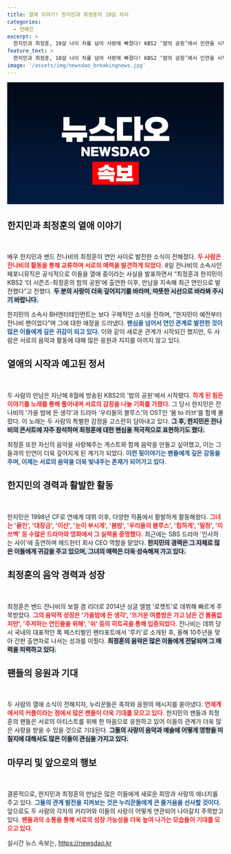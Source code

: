 ```yaml
---
title: 열애 이야기! 한지민과 최정훈의 10살 차이
categories:
  - 연예인
excerpt: >
  한지민과 최정훈, 10살 나이 차를 넘어 사랑에 빠졌다! KBS2 ‘밤의 공원’에서 인연을 시작해 최근 열애를 인정한 두 사람의 달달한 이야기, 팬들의 축하가 이어지고 있다.
feature_text: >
  한지민과 최정훈, 10살 나이 차를 넘어 사랑에 빠졌다! KBS2 ‘밤의 공원’에서 인연을 시작해 최근 열애를 인정한 두 사람의 달달한 이야기, 팬들의 축하가 이어지고 있다.
image: '/assets/img/newsdao_breakingnews.jpg'
---
```


<p><img src="/assets/img/newsdao_breakingnews.jpg" alt="koreaapp 속보" /></p>

<h2 data-ke-size="size26">한지민과 최정훈의 열애 이야기</h2>

<p data-ke-size="size16">&nbsp;</p>

<p>배우 한지민과 밴드 잔나비의 최정훈이 연인 사이로 발전한 소식이 전해졌다. <b><span style="color: #ee2323;">두 사람은 잔나비의 활동을 통해 교류하며 서로의 매력을 발견하게 되었다.</span></b> 8일 잔나비의 소속사인 페포니뮤직은 공식적으로 이들을 열애 중이라는 사실을 발표하면서 “최정훈과 한지민이 KBS2 ‘더 시즌즈-최정훈의 밤의 공원’에 출연한 이후, 만남을 지속해 최근 연인으로 발전했다”고 전했다. <b><span style="background-color: #21538527;">두 분의 사랑이 더욱 깊어지기를 바라며, 따뜻한 시선으로 바라봐 주시기 바랍니다.</span></b></p>

<p>한지민의 소속사 BH엔터테인먼트는 보다 구체적인 소식을 전하며, “한지민이 예전부터 잔나비 팬이었다”며 그에 대한 애정을 드러냈다. <b><span style="color: #1a5490;">팬심을 넘어서 연인 관계로 발전한 것이 많은 이들에게 깊은 귀감이 되고 있다.</span></b> 이와 같이 새로운 관계가 시작되긴 했지만, 두 사람은 서로의 음악과 활동에 대해 많은 응원과 지지를 아끼지 않고 있다.</p>

<h2 data-ke-size="size26">열애의 시작과 예고된 정서</h2>

<p data-ke-size="size16">&nbsp;</p>

<p>두 사람의 만남은 지난해 8월에 방송된 KBS2의 '밤의 공원'에서 시작됐다. <b><span style="color: #ee2323;">하게 된 힘든 이야기를 노래를 통해 풀어내며 서로의 감정을 나눌 기회를 가졌다.</span></b> 그 당시 한지민은 잔나비의 '가을 밤에 든 생각'과 드라마 '우리들의 블루스'의 OST인 ‘봄 to 러브’를 함께 불렀다. 이 노래는 두 사람의 특별한 감정을 고스란히 담아내고 있다. <b><span style="background-color: #21538527;">그 후, 한지민은 잔나비의 콘서트에 자주 참석하며 최정훈에 대한 팬심을 적극적으로 표현하기도 했다.</span></b></p>

<p>최정훈 또한 자신의 음악을 사랑해주는 게스트와 함께 음악을 만들고 싶어했고, 이는 그들과의 인연이 더욱 깊어지게 된 계기가 되었다. <b><span style="color: #1a5490;">이런 뒷이야기는 팬들에게 깊은 감동을 주며, 이제는 서로의 음악을 더욱 빛내주는 존재가 되어가고 있다.</span></b></p>

<h2 data-ke-size="size26">한지민의 경력과 활발한 활동</h2>

<p data-ke-size="size16">&nbsp;</p>

<p>한지민은 1998년 CF로 연예계 데뷔 이후, 다양한 작품에서 활발하게 활동해왔다. <b><span style="color: #ee2323;">그녀는 '올인', '대장금', '이산', '눈이 부시게', '봄밤', '우리들의 블루스', '힙하게', '밀정', '미쓰백' 등 수많은 드라마와 영화에서 그 실력을 증명했다.</span></b> 최근에는 SBS 드라마 '인사하는 사이'에 출연하며 헤드헌터 회사 CEO 역할을 맡았다. <b><span style="background-color: #21538527;">한지민의 경력은 그 자체로 많은 이들에게 귀감을 주고 있으며, 그녀의 매력은 더욱 성숙해져 가고 있다.</span></b></p>

<h2 data-ke-size="size26">최정훈의 음악 경력과 성장</h2>

<p data-ke-size="size16">&nbsp;</p>

<p>최정훈은 밴드 잔나비의 보컬 겸 리더로 2014년 싱글 앨범 '로켓트'로 데뷔해 빠르게 주목받았다. <b><span style="color: #ee2323;">그의 음악적 성장은 '가을밤에 든 생각', '뜨거운 여름밤은 가고 남은 건 볼품없지만', '주저하는 연인들을 위해', '쉬' 등의 히트곡을 통해 입증되었다.</span></b> 잔나비는 데뷔 당시 국내의 대표적인 록 페스티벌인 펜타포트에서 '루키'로 소개된 후, 올해 10주년을 맞아 간판 출연자로 나서는 성과를 이뤘다. <b><span style="background-color: #21538527;">최정훈의 음악은 많은 이들에게 전달되며 그 매력을 피력하고 있다.</span></b> </p>

<h2 data-ke-size="size26">팬들의 응원과 기대</h2>

<p data-ke-size="size16">&nbsp;</p>

<p>두 사람의 열애 소식이 전해지자, 누리꾼들은 축하와 응원의 메시지를 쏟아냈다. <b><span style="color: #ee2323;">연예계에서의 커플이라는 점에서 많은 팬들이 더욱 기대를 모으고 있다.</span></b> 한지민의 팬들과 최정훈의 팬들은 서로의 아티스트를 위해 한 마음으로 응원하고 있어 이들의 관계가 더욱 많은 사랑을 받을 수 있을 것으로 기대된다. <b><span style="background-color: #21538527;">그들의 사랑이 음악과 예술에 어떻게 영향을 미칠지에 대해서도 많은 이들이 관심을 가지고 있다.</span></b></p>

<h2 data-ke-size="size26">마무리 및 앞으로의 행보</h2>

<p data-ke-size="size16">&nbsp;</p>

<p>결론적으로, 한지민과 최정훈의 만남은 많은 이들에게 새로운 희망과 사랑의 에너지를 주고 있다. <b><span style="color: #1a5490;">그들의 관계 발전을 지켜보는 것은 누리꾼들에게 큰 즐거움을 선사할 것이다.</span></b> 앞으로도 두 사람의 각자의 커리어와 이들의 사랑이 어떻게 연관되어 나아갈지 주목받고 있다. <b><span style="color: #ee2323;">팬들과의 소통을 통해 서로의 성장 가능성을 더욱 높여 나가는 모습들이 기대를 모으고 있다.</span></b></p>
실시간 뉴스 속보는, <a href="https://newsdao.kr" rel="dofollow">https://newsdao.kr</a>


